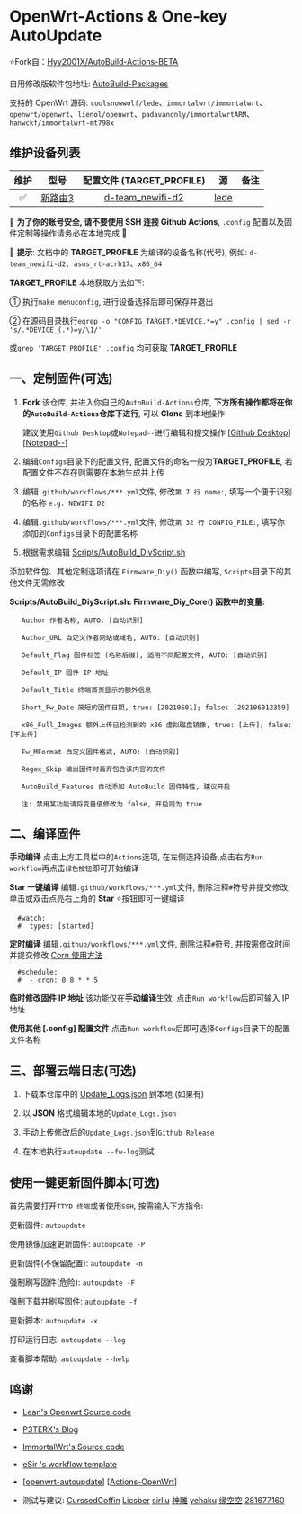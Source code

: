 # OpenWrt-Actions & One-key AutoUpdate

⭐Fork自：[Hyy2001X/AutoBuild-Actions-BETA
](https://github.com/Hyy2001X/AutoBuild-Actions-BETA)

自用修改版软件包地址: [AutoBuild-Packages](https://github.com/Hyy2001X/AutoBuild-Packages)

支持的 OpenWrt 源码: `coolsnowwolf/lede`、`immortalwrt/immortalwrt`、`openwrt/openwrt`、`lienol/openwrt`、`padavanonly/immortalwrtARM`、`hanwckf/immortalwrt-mt798x`

## 维护设备列表

| 维护 | 型号 | 配置文件 (TARGET_PROFILE) | 源 | 备注 |
| :----: | :----: | :----: | :----: | :----: |
| ✅ | [新路由3](./.github/workflows/AutoBuild-d-team_newifi-d2.yml) | [d-team_newifi-d2](./Configs/d-team_newifi-d2) | [lede](https://github.com/coolsnowwolf/lede) |  |

🔔 **为了你的账号安全, 请不要使用 SSH 连接 Github Actions**, `.config` 配置以及固件定制等操作请务必在本地完成 🔔

🎈 **提示**: 文档中的 **TARGET_PROFILE** 为编译的设备名称(代号), 例如: `d-team_newifi-d2`、`asus_rt-acrh17`、`x86_64`
   
**TARGET_PROFILE** 本地获取方法如下:
   
① 执行`make menuconfig`, 进行设备选择后即可保存并退出
   
② 在源码目录执行`egrep -o "CONFIG_TARGET.*DEVICE.*=y" .config | sed -r 's/.*DEVICE_(.*)=y/\1/'`
   
或`grep 'TARGET_PROFILE' .config` 均可获取 **TARGET_PROFILE**

## 一、定制固件(可选)

1. **Fork** 该仓库, 并进入你自己的`AutoBuild-Actions`仓库, **下方所有操作都将在你的`AutoBuild-Actions`仓库下进行**, 可以 **Clone** 到本地操作

   建议使用`Github Desktop`或`Notepad--`进行编辑和提交操作 [[Github Desktop](https://desktop.github.com/)] [[Notepad--]([https://notepad-plus-plus.org/downloads/](https://gitee.com/cxasm/notepad--/releases/tag/v2.11))]

2. 编辑`Configs`目录下的配置文件, 配置文件的命名一般为**TARGET_PROFILE**, 若配置文件不存在则需要在本地生成并上传

3. 编辑`.github/workflows/***.yml`文件, 修改`第 7 行 name:`, 填写一个便于识别的名称 `e.g. NEWIFI D2`

4. 编辑`.github/workflows/***.yml`文件, 修改`第 32 行 CONFIG_FILE:`, 填写你添加到`Configs`目录下的配置名称

5. 根据需求编辑 [Scripts/AutoBuild_DiyScript.sh](./Scripts/AutoBuild_DiyScript.sh)
   
添加软件包、其他定制选项请在 `Firmware_Diy()` 函数中编写, `Scripts`目录下的其他文件无需修改

**Scripts/AutoBuild_DiyScript.sh: Firmware_Diy_Core() 函数中的变量:**
```
   Author 作者名称, AUTO: [自动识别]
   
   Author_URL 自定义作者网站或域名, AUTO: [自动识别]

   Default_Flag 固件标签 (名称后缀), 适用不同配置文件, AUTO: [自动识别]

   Default_IP 固件 IP 地址

   Default_Title 终端首页显示的额外信息

   Short_Fw_Date 简短的固件日期, true: [20210601]; false: [202106012359]

   x86_Full_Images 额外上传已检测到的 x86 虚拟磁盘镜像, true: [上传]; false: [不上传]
   
   Fw_MFormat 自定义固件格式, AUTO: [自动识别]

   Regex_Skip 输出固件时丢弃包含该内容的文件

   AutoBuild_Features 自动添加 AutoBuild 固件特性, 建议开启

   注: 禁用某功能请将变量值修改为 false, 开启则为 true

```

## 二、编译固件

   **手动编译** 点击上方工具栏中的`Actions`选项, 在左侧选择设备,点击右方`Run workflow`再点击`绿色按钮`即可开始编译

   **Star 一键编译** 编辑`.github/workflows/***.yml`文件, 删除注释`#`符号并提交修改, 单击或双击点亮右上角的 **Star** ⭐按钮即可一键编译

```
  #watch:
  #  types: [started]
```
   **定时编译** 编辑`.github/workflows/***.yml`文件, 删除注释`#`符号, 并按需修改时间并提交修改 [Corn 使用方法](https://www.runoob.com/w3cnote/linux-crontab-tasks.html)
```
  #schedule:
  #  - cron: 0 8 * * 5
```
   **临时修改固件 IP 地址** 该功能仅在**手动编译**生效, 点击`Run workflow`后即可输入 IP 地址
   
   **使用其他 [.config] 配置文件** 点击`Run workflow`后即可选择`Configs`目录下的配置文件名称

## 三、部署云端日志(可选)

1. 下载本仓库中的 [Update_Logs.json](https://github.com/Hyy2001X/AutoBuild-Actions/releases/download/AutoUpdate/Update_Logs.json) 到本地 (如果有)

2. 以 **JSON** 格式编辑本地的`Update_Logs.json`

3. 手动上传修改后的`Update_Logs.json`到`Github Release`

4. 在本地执行`autoupdate --fw-log`测试

## 使用一键更新固件脚本(可选)

   首先需要打开`TTYD 终端`或者使用`SSH`, 按需输入下方指令:

   更新固件: `autoupdate`

   使用镜像加速更新固件: `autoupdate -P`

   更新固件(不保留配置): `autoupdate -n`
   
   强制刷写固件(危险): `autoupdate -F`
   
   强制下载并刷写固件: `autoupdate -f`

   更新脚本: `autoupdate -x`
   
   打印运行日志:  `autoupdate --log`

   查看脚本帮助: `autoupdate --help`

## 鸣谢

   - [Lean's Openwrt Source code](https://github.com/coolsnowwolf/lede)

   - [P3TERX's Blog](https://p3terx.com/archives/build-openwrt-with-github-actions.html)

   - [ImmortalWrt's Source code](https://github.com/immortalwrt)

   - [eSir 's workflow template](https://github.com/esirplayground/AutoBuild-OpenWrt/blob/master/.github/workflows/Build_OP_x86_64.yml)
   
   - [[openwrt-autoupdate](https://github.com/mab-wien/openwrt-autoupdate)] [[Actions-OpenWrt](https://github.com/P3TERX/Actions-OpenWrt)]

   - 测试与建议: [CurssedCoffin](https://github.com/CurssedCoffin) [Licsber](https://github.com/Licsber) [sirliu](https://github.com/sirliu) [神雕](https://github.com/teasiu) [yehaku](https://www.right.com.cn/forum/space-uid-28062.html) [缘空空](https://github.com/NaiHeKK) [281677160](https://github.com/281677160)
